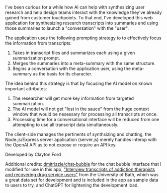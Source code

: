 I've been curious for a while how AI can help with synthesizing user research and help design teams interact with the knowledge they've already gained from customer touchpoints. To that end, I've developed this web application for synthesizing research transcripts into summaries and using those summaries to launch a "conversation" with the "user".

The application uses the following prompting strategy to to effectively focus the information from transcripts:
1. Takes in transcript files and summarizes each using a given summarization prompt.
2. Merges the summaries into a meta-summary with the same structure.
3. Begins a conversation with the application user, using the meta-summary as the basis for its character.

The idea behind this strategy is that by focusing the AI model on known important attributes:
1. The researcher will get more key information from targeted summarization.
2. The AI model will not get "lost in the sauce" from the huge context window that would be nesessary for processing all transcripts at once.
3. Processing time for a conversational interface will be reduced from one attempting to use all transcript data simultaneously.

The client-side manages the pertinents of synthsizing and chatting, the Node.js/Express server application (server.js) merely handles interop with the OpenAI API as to not expose or require an API key.

Developed by Clayton Ford

Additional credits:
<a href="https://github.com/dmitrizzle/chat-bubble/tree/master">dmitrizzle/chat-bubble</a> for the chat bubble interface that I modified for use in this app,
<a href="https://researchdata.bath.ac.uk/1096/">"Interview transcripts of addiction therapists and recovering drug service users"</a> from the University of Bath, which was a great data set for development and is included in the app as sample data to users to try,
and ChatGPT for lightening the development load.

